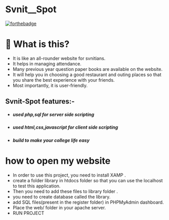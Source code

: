 # Svnit__Spot

[![forthebadge](https://forthebadge.com/images/badges/built-with-love.svg)](https://forthebadge.com)

# 🤔 What is this?
- It is like an all-rounder website for svnitians.
- It helps in managing attendance.
- Many previous year question paper books are available on the website.
- It will help you in choosing a good restaurant and outing places so that you share the best experience with your friends.
- Most importantly, it is user-friendly.

## Svnit-Spot features:-

  - ##### used php,sql for server side scripting
  - ##### used html,css,javascript for client side scripting
  - ##### build to make your college life easy

# how to open my website 

* In order to use this project, you need to install XAMP .
* create a folder library in htdocs folder so that you can use the localhost to test this application.
*  Then you need to add these files to library folder .
* you need to create database called the library.
* add SQL files(present in the register folder) in PHPMyAdmin dashboard.
* Place the web/ folder in your apache server.
* RUN PROJECT
